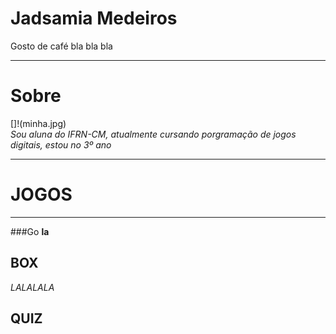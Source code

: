 # Jadsamia Medeiros
Gosto de café bla bla bla

* * *
# Sobre
   []!(minha.jpg)  
 _Sou aluna do IFRN-CM, atualmente cursando porgramação de jogos digitais, estou no 3º ano_

* * *
#  JOGOS
* * *
  ###Go
  **la**
  
  ## BOX
  *LALALALA*

  ## QUIZ
  

